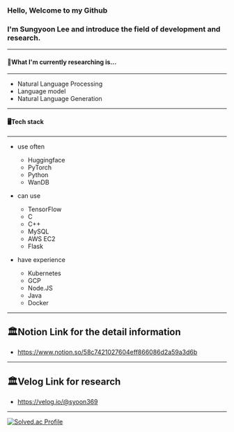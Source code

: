 ### Hello, Welcome to my Github
### I'm Sungyoon Lee and introduce the field of development and research.
---
#### 📖What I'm currently researching is...
---
- Natural Language Processing
- Language model
- Natural Language Generation
---
#### 🖥️Tech stack
---
- use often
	
    - Huggingface
    - PyTorch
    - Python
    - WanDB
- can use
	
    - TensorFlow
    - C
    - C++
    - MySQL
    - AWS EC2
    - Flask
- have experience
	
    - Kubernetes
    - GCP
    - Node.JS
    - Java
    - Docker
    

---
🏛️Notion Link for the detail information
---
- https://www.notion.so/58c7421027604eff866086d2a59a3d6b

---
🏛️Velog Link for research
---
- https://velog.io/@syoon369
---

<!--
**reesony/reesony** is a ✨ _special_ ✨ repository because its `README.md` (this file) appears on your GitHub profile.

Here are some ideas to get you started:

- 🔭 I’m currently working on ...

- 🌱 I’m currently learning ...
- 👯 I’m looking to collaborate on ...
- 🤔 I’m looking for help with ...
- 💬 Ask me about ...
- 📫 How to reach me: ...
- 😄 Pronouns: ...
- ⚡ Fun fact: ...
-->

[![Solved.ac Profile](http://mazassumnida.wtf/api/v2/generate_badge?boj=syoon369)](https://solved.ac/syoon369/)
